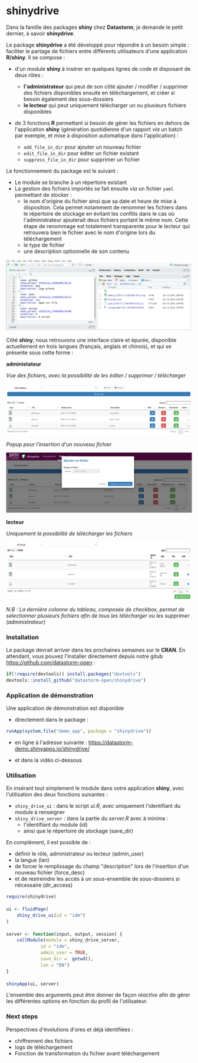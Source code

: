 # shinydrive

Dans la famille des packages **shiny** chez **Datastorm**, je demande le petit dernier, à savoir **shinydrive**.

Le package **shinydrive** a été développé pour répondre à un besoin simple : faciliter le partage de fichiers entre différents utilisateurs d'une application **R/shiny**. Il se compose : 

- d'un module **shiny** à insérer en quelques lignes de code et disposant de deux rôles : 
    + **l'administrateur** qui peut de son côté ajouter / modifier / supprimer des fichiers disponibles ensuite en téléchargement, et créer si besoin également des sous-dossiers
    + **le lecteur** qui peut uniquement télécharger un ou plusieurs fichiers disponibles

- de 3 fonctions **R** permettant si besoin de gérer les fichiers en dehors de l'application **shiny** (génération quotidienne d'un rapport *via* un batch par exemple, et mise à disposition automatique dans l'application)  :
    + ``add_file_in_dir`` pour ajouter un nouveau fichier
    + ``edit_file_in_dir`` pour éditer un fichier existant
    + ``suppress_file_in_dir`` pour supprimer un fichier 

Le fonctionnement du package est le suivant : 

- Le module se branche à un répertoire existant
- La gestion des fichiers importés se fait ensuite *via* un fichier ``yaml`` permettant de stocker : 
    + le nom d'origine du fichier ainsi que sa date et heure de mise à disposition. Cela permet notamment de renommer les fichiers dans le répertoire de stockage en évitant les conflits dans le cas où l'administrateur ajouterait deux fichiers portant le même nom. Cette étape de renommage est totalement transparente pour le lecteur qui retrouvera bien le fichier avec le nom d'origine lors du téléchargement
    + le type de fichier
    + une description optionnelle de son contenu

![img](../demo_app/www/figures/files.PNG)

Côté **shiny**, nous retrouvons une interface claire et épurée, disponible actuellement en trois langues (français, anglais et chinois), et qui se présente sous cette forme : 

**administateur**

*Vue des fichiers, avec la possibilité de les éditer / supprimer / télécharger* 

![img](../demo_app/www/figures/admin.PNG)

*Popup pour l'insertion d'un nouveau fichier* 

![img](../demo_app/www/figures/admin_2.PNG)


**lecteur**

*Uniquement la possibilité de télécharger les fichiers* 

![img](../demo_app/www/figures/utilisateur.PNG)

*N.B : La dernière colonne du tableau, composée de *checkbox*, permet de sélectionner plusieurs fichiers afin de tous les télécharger ou les supprimer (administrateur)*

### Installation

Le package devrait arriver dans les prochaines semaines sur le **CRAN**. En attendant, vous pouvez l'installer directement depuis notre gitub https://github.com/datastorm-open : 

``` r
if(!require(devtools)) install.packages("devtools")
devtools::install_github("datastorm-open/shinydrive")
```

### Application de démonstration

Une application de démonstration est disponible 

- directement dans le package : 

``` r
runApp(system.file("demo_app", package = "shinydrive"))
```

- en ligne à l'adresse suivante : https://datastorm-demo.shinyapps.io/shinydrive/

- et dans la vidéo ci-dessous

### Utilisation

En insérant tout simplement le module dans votre application **shiny**, avec l'utilisation des deux fonctions suivantes : 

- ``shiny_drive_ui`` : dans le script *ui.R*, avec uniquement l'identifiant du module à renseigner
- ``shiny_drive_server`` : dans la partie du *server.R* avec à minima :
    + l'identifiant du module (id)
    + ainsi que le répertoire de stockage (save_dir)
    
En complément, il est possible de : 

  + définir le rôle, administrateur ou lecteur (admin_user)
  + la langue (lan)
  + de forcer le remplissage du champ "description" lors de l'insertion d'un nouveau fichier (force_desc)
  + et de restreindre les accès à un sous-ensemble de sous-dossiers si nécessaire (dir_access)


``` r
require(shinydrive)

ui <- fluidPage(
    shiny_drive_ui(id = "idm")
)

server <- function(input, output, session) {
    callModule(module = shiny_drive_server,
             id = "idm",
             admin_user = TRUE,
             save_dir =  getwd(),
             lan = "EN")
}

shinyApp(ui, server)
```

L'ensemble des arguments peut être donner de façon *réactive* afin de gérer les différentes options en fonction du profil de l'utilisateur.

### Next steps

Perspectives d'évolutions d'ores et déjà identifiées : 

- chiffrement des fichiers
- logs de téléchargement
- Fonction de transformation du fichier avant téléchargement
